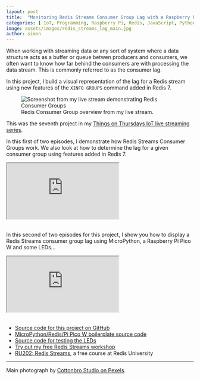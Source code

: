 ```yaml
---
layout: post
title:  "Monitoring Redis Streams Consumer Group Lag with a Raspberry Pi Pico W"
categories: [ IoT, Programming, Raspberry Pi, Redis, JavaScript, Python ]
image: assets/images/redis_streams_lag_main.jpg
author: simon
---
```

When working with streaming data or any sort of system where a data structure acts as a buffer or queue betwen producers and consumers, we often want to know how far behind the consumers are with processing the data stream.  This is commonly referred to as the consumer lag.  

In this project, I build a visual representation of the lag for a Redis stream using new features of the `XINFO GROUPS` command added in Redis 7.

<figure class="figure">
  <img src="{{ site.baseurl }}/assets/images/redis_streams_lag_screenshot.png" class="figure-img img-fluid" alt="Screenshot from my live stream demonstrating Redis Consumer Groups">
  <figcaption class="figure-caption text-center">Redis Consumer Group overview from my live stream.</figcaption>
</figure>

This was the seventh project in my [Things on Thursdays IoT live streaming series](/things-on-thursdays-livestreams/).  

In this first of two episodes, I demonstrate how Redis Streams Consumer Groups work.  We also look at how to determine the lag for a given consumer group using features added in Redis 7.

<div class="embed-responsive embed-responsive-16by9">
  <iframe class="embed-responsive-item" src="https://www.youtube.com/embed/NCvHfB7BhfQ?start=24" allowfullscreen></iframe>
</div><br/>

In this second of two episodes for this project, I show you how to display a Redis Streams consumer group lag using MicroPython, a Raspberry Pi Pico W and some LEDs...

<div class="embed-responsive embed-responsive-16by9">
  <iframe class="embed-responsive-item" src="https://www.youtube.com/embed/qzFUZ7aBCEo?start=25" allowfullscreen></iframe>
</div><br/>

* [Source code for this project on GitHub](https://github.com/simonprickett/redis-streams-lag-pi-pico-w)
* [MicroPython/Redis/Pi Pico W boilerplate source code](https://github.com/redis-developer/micropython-redis-boilerplate)
* [Source code for testing the LEDs](https://github.com/simonprickett/pico-led-test)
* [Try out my free Redis Streams workshop](/redis-streams-workshop/)
* [RU202: Redis Streams](https://nodered.org/), a free course at Redis University

--- 
Main photograph by [Cottonbro Studio on Pexels](https://www.pexels.com/photo/backlit-analog-meters-7087611/).
